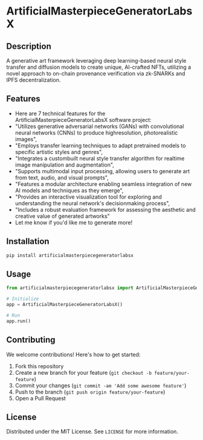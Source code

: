 # ArtificialMasterpieceGeneratorLabsX

## Description

A generative art framework leveraging deep learning-based neural style transfer and diffusion models to create unique, AI-crafted NFTs, utilizing a novel approach to on-chain provenance verification via zk-SNARKs and IPFS decentralization.

## Features

- Here are 7 technical features for the ArtificialMasterpieceGeneratorLabsX software project:
- "Utilizes generative adversarial networks (GANs) with convolutional neural networks (CNNs) to produce highresolution, photorealistic images",
- "Employs transfer learning techniques to adapt pretrained models to specific artistic styles and genres",
- "Integrates a custombuilt neural style transfer algorithm for realtime image manipulation and augmentation",
- "Supports multimodal input processing, allowing users to generate art from text, audio, and visual prompts",
- "Features a modular architecture enabling seamless integration of new AI models and techniques as they emerge",
- "Provides an interactive visualization tool for exploring and understanding the neural network's decisionmaking process",
- "Includes a robust evaluation framework for assessing the aesthetic and creative value of generated artworks"
- Let me know if you'd like me to generate more!
## Installation

```bash
pip install artificialmasterpiecegeneratorlabsx
```

## Usage

```python
from artificialmasterpiecegeneratorlabsx import ArtificialMasterpieceGeneratorLabsX

# Initialize
app = ArtificialMasterpieceGeneratorLabsX()

# Run
app.run()
```

## Contributing

We welcome contributions! Here's how to get started:

1. Fork this repository
2. Create a new branch for your feature (`git checkout -b feature/your-feature`)
3. Commit your changes (`git commit -am 'Add some awesome feature'`)
4. Push to the branch (`git push origin feature/your-feature`)
5. Open a Pull Request

## License

Distributed under the MIT License. See `LICENSE` for more information.
